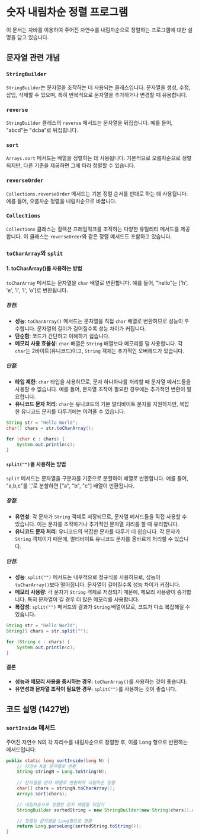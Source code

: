 # 숫자 내림차순 정렬 프로그램

이 문서는 자바를 이용하여 주어진 자연수를 내림차순으로 정렬하는 프로그램에 대한 설명을 담고 있습니다.

## 문자열 관련 개념

### `StringBuilder`

`StringBuilder`는 문자열을 조작하는 데 사용되는 클래스입니다. 문자열을 생성, 수정, 삽입, 삭제할 수 있으며, 특히 반복적으로 문자열을 추가하거나 변경할 때 유용합니다.

### `reverse`

`StringBuilder` 클래스의 `reverse` 메서드는 문자열을 뒤집습니다. 예를 들어, "abcd"는 "dcba"로 뒤집힙니다.

### `sort`

`Arrays.sort` 메서드는 배열을 정렬하는 데 사용됩니다. 기본적으로 오름차순으로 정렬되지만, 다른 기준을 제공하면 그에 따라 정렬할 수 있습니다.

### `reverseOrder`

`Collections.reverseOrder` 메서드는 기본 정렬 순서를 반대로 하는 데 사용됩니다. 예를 들어, 오름차순 정렬을 내림차순으로 바꿉니다.

### `Collections`

`Collections` 클래스는 컬렉션 프레임워크를 조작하는 다양한 유틸리티 메서드를 제공합니다. 이 클래스는 `reverseOrder`와 같은 정렬 메서드도 포함하고 있습니다.

### `toCharArray`와 `split`
#### 1. toCharArray()를 사용하는 방법
`toCharArray` 메서드는 문자열을 `char` 배열로 변환합니다. 예를 들어, "hello"는 ['h', 'e', 'l', 'l', 'o']로 변환됩니다.

##### 장점:
- **성능**: `toCharArray()` 메서드는 문자열을 직접 `char` 배열로 변환하므로 성능이 우수합니다. 문자열의 길이가 길어질수록 성능 차이가 커집니다.
- **단순함**: 코드가 간단하고 이해하기 쉽습니다.
- **메모리 사용 효율성**: `char` 배열은 `String` 배열보다 메모리를 덜 사용합니다. 각 `char`는 2바이트(유니코드)이고, `String` 객체는 추가적인 오버헤드가 있습니다.

##### 단점:
- **타입 제한**: `char` 타입을 사용하므로, 문자 하나하나를 처리할 때 문자열 메서드들을 사용할 수 없습니다. 예를 들어, 문자열 조작이 필요한 경우에는 추가적인 변환이 필요합니다.
- **유니코드 문자 처리**: `char`는 유니코드의 기본 멀티바이트 문자를 지원하지만, 복잡한 유니코드 문자를 다루기에는 어려울 수 있습니다.


```java
String str = "Hello World";
char[] chars = str.toCharArray();

for (char c : chars) {
    System.out.println(c);
}
```

#### `split("")`을 사용하는 방법

`split` 메서드는 문자열을 구분자를 기준으로 분할하여 배열로 반환합니다. 예를 들어, "a,b,c"를 ','로 분할하면 ["a", "b", "c"] 배열이 반환됩니다.

##### 장점:
- **유연성**: 각 문자가 `String` 객체로 저장되므로, 문자열 메서드들을 직접 사용할 수 있습니다. 이는 문자를 조작하거나 추가적인 문자열 처리를 할 때 유리합니다.
- **유니코드 문자 처리**: 유니코드의 복잡한 문자를 다루기 더 쉽습니다. 각 문자가 `String` 객체이기 때문에, 멀티바이트 유니코드 문자를 올바르게 처리할 수 있습니다.

##### 단점:
- **성능**: `split("")` 메서드는 내부적으로 정규식을 사용하므로, 성능이 `toCharArray()`보다 떨어집니다. 문자열이 길어질수록 성능 차이가 커집니다.
- **메모리 사용량**: 각 문자가 `String` 객체로 저장되기 때문에, 메모리 사용량이 증가합니다. 특히 문자열이 길 경우 더 많은 메모리를 사용합니다.
- **복잡성**: `split("")` 메서드의 결과가 `String` 배열이므로, 코드가 다소 복잡해질 수 있습니다.


```java
String str = "Hello World";
String[] chars = str.split("");

for (String c : chars) {
    System.out.println(c);
}
```

#### 결론
- **성능과 메모리 사용을 중시하는 경우**: `toCharArray()`를 사용하는 것이 좋습니다.
- **유연성과 문자열 조작이 필요한 경우**: `split("")`를 사용하는 것이 좋습니다.

## 코드 설명 (1427번)

### `sortInside` 메서드

주어진 자연수 N의 각 자리수를 내림차순으로 정렬한 후, 이를 Long 형으로 반환하는 메서드입니다.

```java
public static long sortInside(long N) {
    // 자연수 N을 문자열로 변환
    String stringN = Long.toString(N);
    
    // 문자열을 문자 배열로 변환하여 내림차순 정렬
    char[] chars = stringN.toCharArray();
    Arrays.sort(chars);

    // 내림차순으로 정렬된 문자 배열을 뒤집기
    StringBuilder sortedString = new StringBuilder(new String(chars)).reverse();

    // 정렬된 문자열을 Long형으로 변환
    return Long.parseLong(sortedString.toString());
}
```


